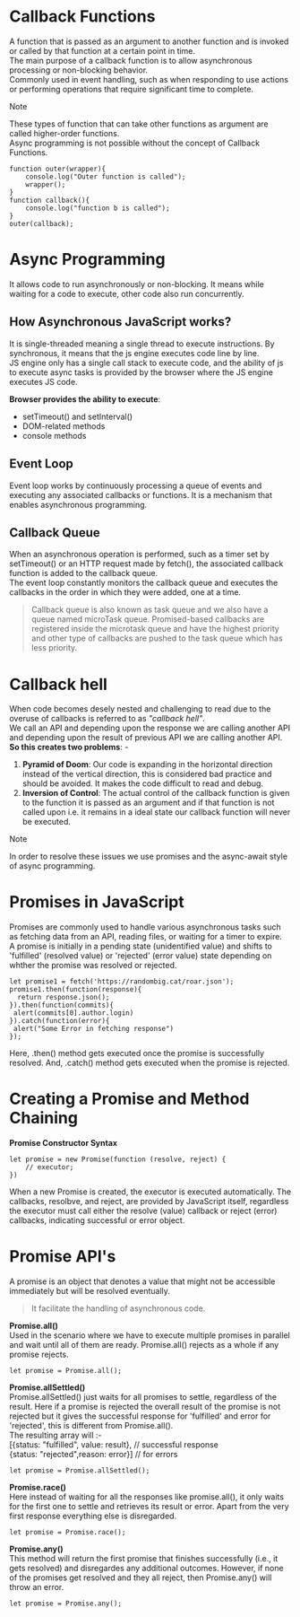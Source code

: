 # Callback Functions
A function that is passed as an argument to another function and is invoked or called by that function at a certain point in time.  
The main purpose of a callback function is to allow asynchronous processing or non-blocking behavior.  
Commonly used in event handling, such as when responding to use actions or performing operations that require significant time to complete.

> [!NOTE]  
> These types of function that can take other functions as argument are called higher-order functions.  
> Async programming is not possible without the concept of Callback Functions.

```
function outer(wrapper){
    console.log("Outer function is called");
    wrapper();
}
function callback(){
    console.log("function b is called");
}
outer(callback);
```

# Async Programming
It allows code to run asynchronously or non-blocking. It means while waiting for a code to execute, other code also run concurrently.

## How Asynchronous JavaScript works?
It is single-threaded meaning a single thread to execute instructions. By synchronous, it means that the js engine executes code line by line.  
JS engine only has a single call stack to execute code, and the ability of js to execute async tasks is provided by the browser where the JS engine executes JS code.

**Browser provides the ability to execute**:
- setTimeout() and setInterval()
- DOM-related methods
- console methods

## Event Loop
Event loop works by continuously processing a queue of events and executing any associated callbacks or functions. It is a mechanism that enables asynchronous programming.

## Callback Queue
When an asynchronous operation is performed, such as a timer set by setTimeout() or an HTTP request made by fetch(), the associated callback function is added to the callback queue.  
The event loop constantly monitors the callback queue and executes the callbacks in the order in which they were added, one at a time.  
> Callback queue is also known as task queue and we also have a queue named microTask queue. 
Promised-based callbacks are registered inside the microtask queue and have the highest priority and other type of callbacks are pushed to the task queue which has less priority.

# Callback hell
When code becomes desely nested and challenging to read due to the overuse of callbacks is referred to as *"callback hell"*.  
We call an API and depending upon the response we are calling another API and depending upon the result of previous API we are calling another API.  
**So this creates two problems**: -  
1. **Pyramid of Doom**: Our code is expanding in the horizontal direction instead of the vertical direction, this is considered bad practice and should be avoided. It makes the code difficult to read and debug.
2. **Inversion of Control**: The actual control of the callback function is given to the function it is passed as an argument and if that function is not called upon i.e. it remains in a ideal state our callback function will never be executed.
> [!NOTE]  
> In order to resolve these issues we use promises and the async-await style of async programming.

# Promises in JavaScript
Promises are commonly used to handle various asynchronous tasks such as fetching data from an API, reading files, or waiting for a timer to expire.  
A promise is initially in a pending state (unidentified value) and shifts to 'fulfilled' (resolved value) or 'rejected' (error value) state depending on whther the promise was resolved or rejected.
```
let promise1 = fetch('https://randombig.cat/roar.json');
promise1.then(function(response){
  return response.json();
}).then(function(commits){
 alert(commits[0].author.login)
}).catch(function(error){
 alert("Some Error in fetching response")
});
```
Here, .then() method gets executed once the promise is successfully resolved.
And, .catch() method gets executed when the promise is rejected.

# Creating a Promise and Method Chaining
**Promise Constructor Syntax**
```
let promise = new Promise(function (resolve, reject) {
    // executor;
})
```
When a new Promise is created, the executor is executed automatically. The callbacks, resolbve, and reject, are provided by JavaScript itself, regardless the executor must call either the resolve (value) callback or reject (error) callbacks, indicating successful or error object.

# Promise API's
A promise is an object that denotes a value that might not be accessible immediately but will be resolved eventually.
> It facilitate the handling of asynchronous code.

**Promise.all()**  
Used in the scenario where we have to execute multiple promises in parallel and wait until all of them are ready. Promise.all() rejects as a whole if any promise rejects.
```
let promise = Promise.all();
```

**Promise.allSettled()**  
Promise.allSettled() just waits for all promises to settle, regardless of the result. Here if a promise is rejected the overall result of the promise is not rejected but it gives the successful response for 'fulfilled' and error for 'rejected', this is different from Promise.all().  
The resulting array will :-  
[{status: "fulfilled", value: result}, // successful response  
{status: "rejected",reason: error}] // for errors  
```  
let promise = Promise.allSettled();
```

**Promise.race()**  
Here instead of waiting for all the responses like promise.all(), it only waits for the first one to settle and retrieves its result or error. Apart from the very first response everything else is disregarded.
```
let promise = Promise.race();
```

**Promise.any()**  
This method will return the first promise that finishes successfully (i.e., it gets resolved) and disregardes any additional outcomes. However, if none of the promises get resolved and they all reject, then Promise.any() will throw an error.
```
let promise = Promise.any();
```
